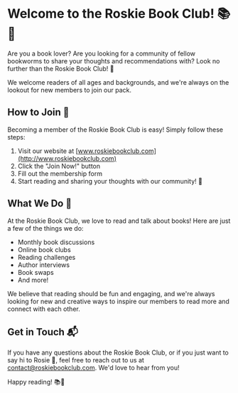 # Welcome to the Roskie Book Club! 📚🐶

Are you a book lover? Are you looking for a community of fellow bookworms to share your thoughts and recommendations with? Look no further than the Roskie Book Club! 🎉

We welcome readers of all ages and backgrounds, and we're always on the lookout for new members to join our pack.

## How to Join 🐾

Becoming a member of the Roskie Book Club is easy! Simply follow these steps:

1. Visit our website at [www.roskiebookclub.com](http://www.roskiebookclub.com)
2. Click the "Join Now!" button
3. Fill out the membership form
4. Start reading and sharing your thoughts with our community! 🤗

## What We Do 📖

At the Roskie Book Club, we love to read and talk about books! Here are just a few of the things we do:

- Monthly book discussions
- Online book clubs
- Reading challenges
- Author interviews
- Book swaps
- And more!

We believe that reading should be fun and engaging, and we're always looking for new and creative ways to inspire our members to read more and connect with each other.

## Get in Touch 📬

If you have any questions about the Roskie Book Club, or if you just want to say hi to Rosie 🐶, feel free to reach out to us at [contact@roskiebookclub.com](mailto:contact@roskiebookclub.com). We'd love to hear from you!

Happy reading! 📚🐾